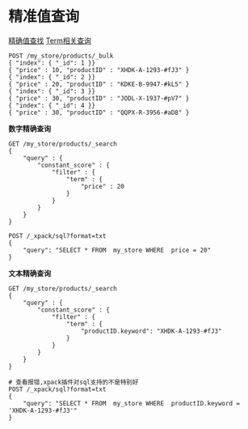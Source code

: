 # 精准值查询  
[精确值查找](https://www.elastic.co/guide/cn/elasticsearch/guide/current/_finding_exact_values.html)
[Term相关查询](https://www.elastic.co/guide/en/elasticsearch/reference/6.4/term-level-queries.html)  
```
POST /my_store/products/_bulk
{ "index": { "_id": 1 }}
{ "price" : 10, "productID" : "XHDK-A-1293-#fJ3" }
{ "index": { "_id": 2 }}
{ "price" : 20, "productID" : "KDKE-B-9947-#kL5" }
{ "index": { "_id": 3 }}
{ "price" : 30, "productID" : "JODL-X-1937-#pV7" }
{ "index": { "_id": 4 }}
{ "price" : 30, "productID" : "QQPX-R-3956-#aD8" }
```
**数字精确查询**  
```
GET /my_store/products/_search
{
    "query" : {
        "constant_score" : { 
            "filter" : {
                "term" : { 
                    "price" : 20
                }
            }
        }
    }
}

POST /_xpack/sql?format=txt
{
    "query": "SELECT * FROM  my_store WHERE  price = 20"
}

```

**文本精确查询**   
```
GET /my_store/products/_search
{
    "query" : {
        "constant_score" : {
            "filter" : {
                "term" : {
                    "productID.keyword": "XHDK-A-1293-#fJ3"
                }
            }
        }
    }
}

# 查看报错,xpack插件对sql支持的不是特别好 
POST /_xpack/sql?format=txt
{
    "query": "SELECT * FROM  my_store WHERE  productID.keyword = 'XHDK-A-1293-#fJ3'"
}
```


